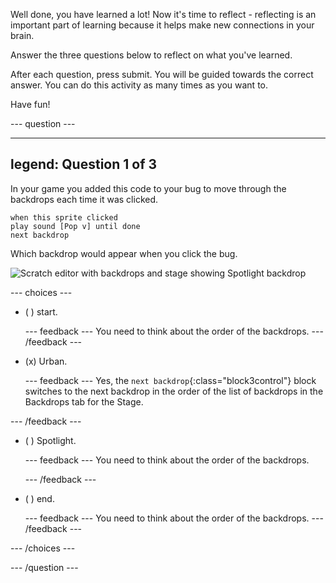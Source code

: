 Well done, you have learned a lot! Now it's time to reflect - reflecting is an important part of learning because it helps make new connections in your brain.

Answer the three questions below to reflect on what you've learned.

After each question, press submit. You will be guided towards the correct answer. You can do this activity as many times as you want to.

Have fun!

--- question ---

---
legend: Question 1 of 3
---

In your game you added this code to your bug to move through the backdrops each time it was clicked.

```blocks3
when this sprite clicked
play sound [Pop v] until done
next backdrop
```

Which backdrop would appear when you click the bug.

![Scratch editor with backdrops and stage showing Spotlight backdrop](images/quiz1-backdrops.png)

--- choices ---

- ( ) start.

  --- feedback ---
  You need to think about the order of the backdrops.
  --- /feedback ---

- (x) Urban.

  --- feedback ---
Yes, the `next backdrop`{:class="block3control"} block switches to the next backdrop in the order of the list of backdrops in the Backdrops tab for the Stage.

--- /feedback ---

- ( ) Spotlight.

  --- feedback ---
  You need to think about the order of the backdrops.

  --- /feedback ---

- ( ) end.

  --- feedback ---
  You need to think about the order of the backdrops.
  --- /feedback ---

--- /choices ---

--- /question ---
